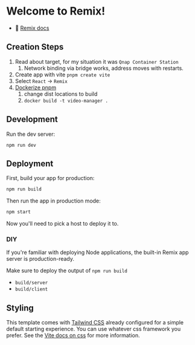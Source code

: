 # Welcome to Remix!

- 📖 [Remix docs](https://remix.run/docs)

## Creation Steps

1. Read about target, for my situation it was `Qnap Container Station`
    1. Network binding via bridge works, address moves with restarts.
2. Create app with vite `pnpm create vite`
3. Select `React` -> `Remix`
4. [Dockerize pnpm](https://pnpm.io/docker)
    1. change dist locations to build
    2. `docker build -t video-manager .`

## Development

Run the dev server:

```shellscript
npm run dev
```

## Deployment

First, build your app for production:

```sh
npm run build
```

Then run the app in production mode:

```sh
npm start
```

Now you'll need to pick a host to deploy it to.

### DIY

If you're familiar with deploying Node applications, the built-in Remix app server is production-ready.

Make sure to deploy the output of `npm run build`

- `build/server`
- `build/client`

## Styling

This template comes with [Tailwind CSS](https://tailwindcss.com/) already configured for a simple default starting experience. You can use whatever css framework you prefer. See the [Vite docs on css](https://vitejs.dev/guide/features.html#css) for more information.
